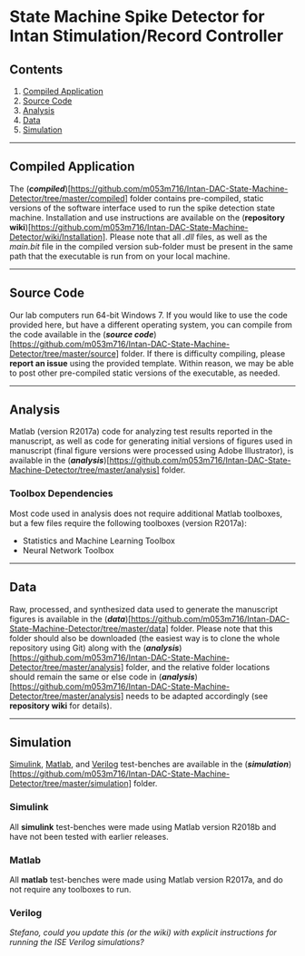# State Machine Spike Detector for Intan Stimulation/Record Controller

## Contents

1. [Compiled Application](#compiled-application)
2. [Source Code](#source-code)
3. [Analysis](#analysis)
4. [Data](#data)
5. [Simulation](#simulation)

---

## Compiled Application

The (***compiled***)[https://github.com/m053m716/Intan-DAC-State-Machine-Detector/tree/master/compiled] folder contains pre-compiled, static versions of the software interface used to run the spike detection state machine. Installation and use instructions are available on the (**repository wiki**)[https://github.com/m053m716/Intan-DAC-State-Machine-Detector/wiki/Installation]. Please note that all *.dll* files, as well as the *main.bit* file in the compiled version sub-folder must be present in the same path that the executable is run from on your local machine.



---

## Source Code

Our lab computers run 64-bit Windows 7. If you would like to use the code provided here, but have a different operating system, you can compile from the code available in the (***source code***)[https://github.com/m053m716/Intan-DAC-State-Machine-Detector/tree/master/source] folder. If there is difficulty compiling, please **report an issue** using the provided template. Within reason, we may be able to post other pre-compiled static versions of the executable, as needed.



---

## Analysis

Matlab (version R2017a) code for analyzing test results reported in the manuscript, as well as code for generating initial versions of figures used in manuscript (final figure versions were processed using Adobe Illustrator), is available in the (***analysis***)[https://github.com/m053m716/Intan-DAC-State-Machine-Detector/tree/master/analysis] folder. 

### Toolbox Dependencies

Most code used in analysis does not require additional Matlab toolboxes, but a few files require the following toolboxes (version R2017a):

* Statistics and Machine Learning Toolbox
* Neural Network Toolbox



---

## Data

Raw, processed, and synthesized data used to generate the manuscript figures is available in the (***data***)[https://github.com/m053m716/Intan-DAC-State-Machine-Detector/tree/master/data] folder. Please note that this folder should also be downloaded (the easiest way is to clone the whole repository using Git) along with the (***analysis***)[https://github.com/m053m716/Intan-DAC-State-Machine-Detector/tree/master/analysis] folder, and the relative folder locations should remain the same or else code in (***analysis***)[https://github.com/m053m716/Intan-DAC-State-Machine-Detector/tree/master/analysis] needs to be adapted accordingly (see **repository wiki** for details).



---

## Simulation

[Simulink](#simulink), [Matlab](#matlab), and [Verilog](#verilog) test-benches are available in the (***simulation***)[https://github.com/m053m716/Intan-DAC-State-Machine-Detector/tree/master/simulation] folder. 

### Simulink

All **simulink** test-benches were made using Matlab version R2018b and have not been tested with earlier releases.

### Matlab

All **matlab** test-benches were made using Matlab version R2017a, and do not require any toolboxes to run.

### Verilog

*Stefano, could you update this (or the wiki) with explicit instructions for running the ISE Verilog simulations?*



